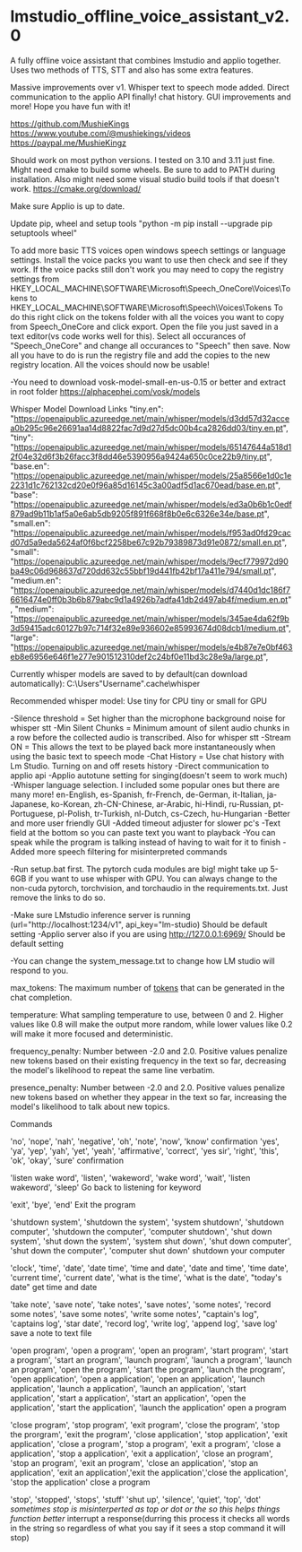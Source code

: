 # lmstudio_offline_voice_assistant_v2.0
 A fully offline voice assistant that combines lmstudio and applio together. Uses two methods of TTS, STT and also has some extra features. 

Massive improvements over v1. Whisper text to speech mode added. Direct communication to the applio API finally! chat history. GUI improvements and more! Hope you have fun with it!

https://github.com/MushieKings
https://www.youtube.com/@mushiekings/videos
https://paypal.me/MushieKingz

Should work on most python versions. I tested on 3.10 and 3.11 just fine.
Might need cmake to build some wheels. Be sure to add to PATH during installation. Also might need some visual studio build tools if that doesn't work.
https://cmake.org/download/

Make sure Applio is up to date.

Update pip, wheel and setup tools "python -m pip install --upgrade pip setuptools wheel"

To add more basic TTS voices open windows speech settings or language settings. Install the voice packs you want to use then check and see if they work. If the voice packs still don't work you may need to copy the registry settings from HKEY_LOCAL_MACHINE\SOFTWARE\Microsoft\Speech_OneCore\Voices\Tokens to HKEY_LOCAL_MACHINE\SOFTWARE\Microsoft\Speech\Voices\Tokens
To do this right click on the tokens folder with all the voices you want to copy from Speech_OneCore and click export. Open the file you just saved in a text editor(vs code works well for this). Select all occurances of "Speech_OneCore" and change all occurances to "Speech" then save. Now all you have to do is run the registry file and add the copies to the new registry location. All the voices should now be usable!

-You need to download vosk-model-small-en-us-0.15 or better and extract in root folder
https://alphacephei.com/vosk/models

Whisper Model Download Links
    "tiny.en": "https://openaipublic.azureedge.net/main/whisper/models/d3dd57d32accea0b295c96e26691aa14d8822fac7d9d27d5dc00b4ca2826dd03/tiny.en.pt",
    "tiny": "https://openaipublic.azureedge.net/main/whisper/models/65147644a518d12f04e32d6f3b26facc3f8dd46e5390956a9424a650c0ce22b9/tiny.pt",
    "base.en": "https://openaipublic.azureedge.net/main/whisper/models/25a8566e1d0c1e2231d1c762132cd20e0f96a85d16145c3a00adf5d1ac670ead/base.en.pt",
    "base": "https://openaipublic.azureedge.net/main/whisper/models/ed3a0b6b1c0edf879ad9b11b1af5a0e6ab5db9205f891f668f8b0e6c6326e34e/base.pt",
    "small.en": "https://openaipublic.azureedge.net/main/whisper/models/f953ad0fd29cacd07d5a9eda5624af0f6bcf2258be67c92b79389873d91e0872/small.en.pt",
    "small": "https://openaipublic.azureedge.net/main/whisper/models/9ecf779972d90ba49c06d968637d720dd632c55bbf19d441fb42bf17a411e794/small.pt",
    "medium.en": "https://openaipublic.azureedge.net/main/whisper/models/d7440d1dc186f76616474e0ff0b3b6b879abc9d1a4926b7adfa41db2d497ab4f/medium.en.pt",
    "medium": "https://openaipublic.azureedge.net/main/whisper/models/345ae4da62f9b3d59415adc60127b97c714f32e89e936602e85993674d08dcb1/medium.pt",
    "large": "https://openaipublic.azureedge.net/main/whisper/models/e4b87e7e0bf463eb8e6956e646f1e277e901512310def2c24bf0e11bd3c28e9a/large.pt",

Currently whisper models are saved to by default(can download automatically):
C:\Users\"Username"\.cache\whisper

Recommended whisper model:
Use tiny for CPU 
tiny or small for GPU

-Silence threshold = Set higher than the microphone background noise for whisper stt
-Min Silent Chunks = Minimum amount of silent audio chunks in a row before the collected audio is transcribed. Also for whisper stt
-Stream ON = This allows the text to be played back more instantaneously when using the basic text to speech mode
-Chat History = Use chat history with Lm Studio. Turning on and off resets history
-Direct communication to applio api
-Applio autotune setting for singing(doesn't seem to work much)
-Whisper language selection. I included some popular ones but there are many more!
        en-English, es-Spanish, fr-French, de-German, it-Italian, ja-Japanese, ko-Korean, zh-CN-Chinese, ar-Arabic, hi-Hindi, ru-Russian, pt-Portuguese, pl-Polish, tr-Turkish, nl-Dutch, cs-Czech, hu-Hungarian
-Better and more user friendly GUI
-Added timeout adjuster for slower pc's
-Text field at the bottom so you can paste text you want to playback
-You can speak while the program is talking instead of having to wait for it to finish
-Added more speech filtering for misinterpreted commands

-Run setup.bat first. The pytorch cuda modules are big! might take up 5-6GB if you want to use whisper with GPU. You can always change to the non-cuda pytorch, torchvision, and torchaudio in the requirements.txt. Just remove the links to do so.

-Make sure LMstudio inference server is running
(url="http://localhost:1234/v1", api_key="lm-studio) Should be default setting
-Applio server also if you are using
http://127.0.0.1:6969/ Should be default setting

-You can change the system_message.txt to change how LM studio will respond to you.

max_tokens: The maximum number of [tokens](/tokenizer) that can be generated in the chat
completion.

temperature: What sampling temperature to use, between 0 and 2. Higher values like 0.8 will
make the output more random, while lower values like 0.2 will make it more
focused and deterministic.

frequency_penalty: Number between -2.0 and 2.0. Positive values penalize new tokens based on their
existing frequency in the text so far, decreasing the model's likelihood to
repeat the same line verbatim.

presence_penalty: Number between -2.0 and 2.0. Positive values penalize new tokens based on
whether they appear in the text so far, increasing the model's likelihood to
talk about new topics.

Commands

'no', 'nope', 'nah', 'negative', 'oh', 'note', 'now', 'know'
confirmation
'yes', 'ya', 'yep', 'yah', 'yet', 'yeah', 'affirmative', 'correct', 'yes sir', 'right', 'this', 'ok', 'okay', 'sure'
confirmation

'listen wake word', 'listen', 'wakeword', 'wake word', 'wait', 'listen wakeword', 'sleep'
Go back to listening for keyword

'exit', 'bye', 'end'
Exit the program

'shutdown system', 'shutdown the system', 'system shutdown', 'shutdown computer', 'shutdown the computer', 'computer shutdown', 'shut down system', 'shut down the system', 'system shut down', 'shut down computer', 'shut down the computer', 'computer shut down'
shutdown your computer

'clock', 'time', 'date', 'date time', 'time and date', 'date and time', 'time date', 'current time', 'current date', 'what is the time', 'what is the date', "today's date"
get time and date

'take note', 'save note', 'take notes', 'save notes', 'some notes', 'record some notes', 'save some notes', 'write some notes', "captain's log", 'captains log', 'star date', 'record log', 'write log', 'append log', 'save log'
save a note to text file

'open program', 'open a program', 'open an program', 'start program', 'start a program', 'start an program', 'launch program', 'launch a program', 'launch an program', 'open the program', 'start the program', 'launch the program', 'open application', 'open a application', 'open an application', 'launch application', 'launch a application', 'launch an application', 'start application', 'start a application', 'start an application', 'open the application', 'start the application', 'launch the application'
open a program

'close program', 'stop program', 'exit program', 'close the program', 'stop the prorgram', 'exit the program', 'close application', 'stop application', 'exit application', 'close a program', 'stop a program', 'exit a program', 'close a application', 'stop a application', 'exit a application', 'close an program', 'stop an program', 'exit an program', 'close an application', 'stop an application', 'exit an application','exit the application','close the application', 'stop the application'
close a program

'stop', 'stopped', 'stops', 'stuff' 'shut up', 'silence', 'quiet', 'top', 'dot' *sometimes stop is misinterperted as top or dot or the so this helps things function better*
interrupt a response(durring this process it checks all words in the string so regardless of what you say if it sees a stop command it will stop)
